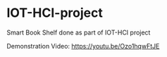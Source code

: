 # IOT-HCI-project
Smart Book Shelf done as part of IOT-HCI project

Demonstration Video: 
https://youtu.be/Ozo1hqwFtJE
